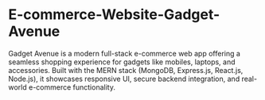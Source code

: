 # E-commerce-Website-Gadget-Avenue
Gadget Avenue is a modern full-stack e-commerce web app offering a seamless shopping experience for gadgets like mobiles, laptops, and accessories. Built with the MERN stack (MongoDB, Express.js, React.js, Node.js), it showcases responsive UI, secure backend integration, and real-world e-commerce functionality.
